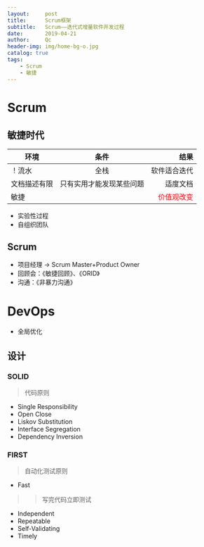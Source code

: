 ```yaml
---
layout:     post
title:      Scrum框架
subtitle:   Scrum——迭代式增量软件开发过程
date:       2019-04-21
author:     Qc
header-img: img/home-bg-o.jpg
catalog: true
tags:
    - Scrum
    - 敏捷
---
```


# Scrum
## <font face='黑体'>**敏捷时代**</font>

| 环境         |           条件           |                                结果 |
| ------------ | :----------------------: | ----------------------------------: |
| ！流水       |           全栈           |                        软件适合迭代 |
| 文档描述有限 | 只有实用才能发现某些问题 |                            适度文档 |
| 敏捷         |                          | <font color='red'>价值观改变</font> |

* 实验性过程
* 自组织团队

## Scrum
* 项目经理 -> Scrum Master+Product Owner
* 回顾会：《敏捷回顾》、《ORID》
* 沟通：《非暴力沟通》

# DevOps
* 全局优化

## 设计

### SOLID
> 代码原则
* Single Responsibility
* Open Close
* Liskov Substitution
* Interface Segregation
* Dependency Inversion

### FIRST
> 自动化测试原则
* Fast
>> 写完代码立即测试
* Independent
* Repeatable
* Self-Validating
* Timely